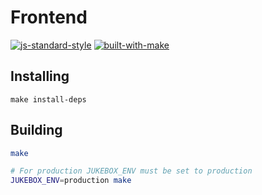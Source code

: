 # Frontend

[![js-standard-style](https://img.shields.io/badge/code%20style-standard-brightgreen.svg)](http://standardjs.com/)
[![built-with-make](https://img.shields.io/badge/build%20system-make-brightgreen.svg)](Makefile)

## Installing

```
make install-deps
```

## Building

```bash
make

# For production JUKEBOX_ENV must be set to production
JUKEBOX_ENV=production make
```
